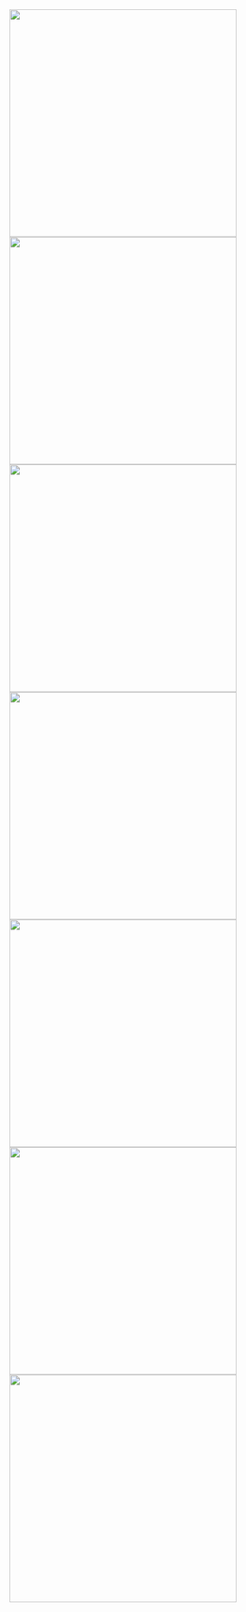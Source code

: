 <img src="https://i.imgur.com/mirzRfO.png" width="400" width="200">
<img src="https://i.imgur.com/GwNeJqE.png" width="400" width="200">
<img src="https://i.imgur.com/gKyKwvI.png" width="400" width="200">
<img src="https://i.imgur.com/pQEkzkv.png" width="400" width="200">
<img src="https://i.imgur.com/7icFEEb.png" width="400" width="200">
<img src="https://i.imgur.com/zYCtUAc.png" width="400" width="200">
<img src="https://i.imgur.com/Re2g1p6.png" width="400" width="200">
